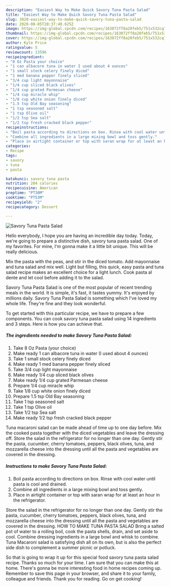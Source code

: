 ```yaml
---
description: "Easiest Way to Make Quick Savory Tuna Pasta Salad"
title: "Easiest Way to Make Quick Savory Tuna Pasta Salad"
slug: 3820-easiest-way-to-make-quick-savory-tuna-pasta-salad
date: 2020-08-05T20:37:40.625Z
image: https://img-global.cpcdn.com/recipes/163072ff8a20feb5/751x532cq70/savory-tuna-pasta-salad-recipe-main-photo.jpg
thumbnail: https://img-global.cpcdn.com/recipes/163072ff8a20feb5/751x532cq70/savory-tuna-pasta-salad-recipe-main-photo.jpg
cover: https://img-global.cpcdn.com/recipes/163072ff8a20feb5/751x532cq70/savory-tuna-pasta-salad-recipe-main-photo.jpg
author: Kyle Price
ratingvalue: 5
reviewcount: 13596
recipeingredient:
- "8 Oz Pasta your choice"
- "1 can albacore tuna in water I used about 4 ounces"
- "1 small stock celery finely diced"
- "1 med banana pepper finely sliced"
- "3/4 cup light mayonnaise"
- "1/4 cup sliced black olives"
- "1/4 cup grated Parmesan cheese"
- "1/4 cup miracle whip"
- "1/8 cup white onion finely diced"
- "1.5 tsp Old Bay seasoning"
- "1 tsp seasoned salt"
- "1 tsp Olive oil"
- "1/2 tsp Sea salt"
- "1/2 tsp fresh cracked black pepper"
recipeinstructions:
- "Boil pasta according to directions on box. Rinse with cool water until pasta is cool and drained."
- "Combine all ingredients in a large mixing bowl and toss gently."
- "Place in airtight container or top with saran wrap for at least an hour in the refrigerator."
categories:
- Recipe
tags:
- savory
- tuna
- pasta

katakunci: savory tuna pasta 
nutrition: 284 calories
recipecuisine: American
preptime: "PT30M"
cooktime: "PT53M"
recipeyield: "2"
recipecategory: Dessert

---
```



![Savory Tuna Pasta Salad](https://img-global.cpcdn.com/recipes/163072ff8a20feb5/751x532cq70/savory-tuna-pasta-salad-recipe-main-photo.jpg)

Hello everybody, I hope you are having an incredible day today. Today, we're going to prepare a distinctive dish, savory tuna pasta salad. One of my favorites. For mine, I'm gonna make it a little bit unique. This will be really delicious.

Mix the pasta with the peas, and stir in the diced tomato. Add mayonnaise and tuna salad and mix well. Light but filling, this quick, easy pasta and tuna salad recipe makes an excellent choice for a light lunch. Cook pasta al dente and let cool before adding it to the salad.

Savory Tuna Pasta Salad is one of the most popular of recent trending meals in the world. It is simple, it's fast, it tastes yummy. It's enjoyed by millions daily. Savory Tuna Pasta Salad is something which I've loved my whole life. They're fine and they look wonderful.


To get started with this particular recipe, we have to prepare a few components. You can cook savory tuna pasta salad using 14 ingredients and 3 steps. Here is how you can achieve that.

<!--inarticleads1-->

##### The ingredients needed to make Savory Tuna Pasta Salad:

1. Take 8 Oz Pasta (your choice)
1. Make ready 1 can albacore tuna in water (I used about 4 ounces)
1. Take 1 small stock celery finely diced
1. Make ready 1 med banana pepper finely sliced
1. Take 3/4 cup light mayonnaise
1. Make ready 1/4 cup sliced black olives
1. Make ready 1/4 cup grated Parmesan cheese
1. Prepare 1/4 cup miracle whip
1. Take 1/8 cup white onion finely diced
1. Prepare 1.5 tsp Old Bay seasoning
1. Take 1 tsp seasoned salt
1. Take 1 tsp Olive oil
1. Take 1/2 tsp Sea salt
1. Make ready 1/2 tsp fresh cracked black pepper


Tuna macaroni salad can be made ahead of time up to one day before. Mix the cooked pasta together with the diced vegetables and leave the dressing off. Store the salad in the refrigerator for no longer than one day. Gently stir the pasta, cucumber, cherry tomatoes, peppers, black olives, tuna, and mozzarella cheese into the dressing until all the pasta and vegetables are covered in the dressing. 

<!--inarticleads2-->

##### Instructions to make Savory Tuna Pasta Salad:

1. Boil pasta according to directions on box. Rinse with cool water until pasta is cool and drained.
1. Combine all ingredients in a large mixing bowl and toss gently.
1. Place in airtight container or top with saran wrap for at least an hour in the refrigerator.


Store the salad in the refrigerator for no longer than one day. Gently stir the pasta, cucumber, cherry tomatoes, peppers, black olives, tuna, and mozzarella cheese into the dressing until all the pasta and vegetables are covered in the dressing. HOW TO MAKE TUNA PASTA SALAD Bring a salted pot of water to a rolling boil, cook the pasta shells, drain, and set aside to cool. Combine dressing ingredients in a large bowl and whisk to combine. Tuna Macaroni salad is satisfying dish all on its own, but is also the perfect side dish to complement a summer picnic or potluck. 

So that is going to wrap it up for this special food savory tuna pasta salad recipe. Thanks so much for your time. I am sure that you can make this at home. There's gonna be more interesting food in home recipes coming up. Remember to save this page in your browser, and share it to your family, colleague and friends. Thank you for reading. Go on get cooking!
